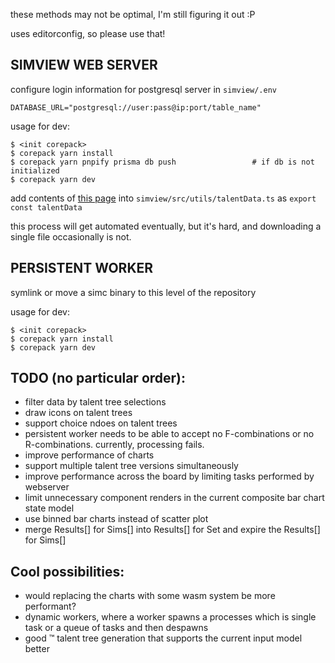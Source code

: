 these methods may not be optimal, I'm still figuring it out :P

uses editorconfig, so please use that!

## SIMVIEW WEB SERVER

configure login information for postgresql server in `simview/.env`
```
DATABASE_URL="postgresql://user:pass@ip:port/table_name"
```

usage for dev:
```
$ <init corepack>
$ corepack yarn install
$ corepack yarn pnpify prisma db push                 # if db is not initialized
$ corepack yarn dev
```

add contents of [this page](https://www.raidbots.com/static/data/live/talents.json) into `simview/src/utils/talentData.ts` as `export const talentData`

this process will get automated eventually, but it's hard, and downloading a
single file occasionally is not.


## PERSISTENT WORKER

symlink or move a simc binary to this level of the repository

usage for dev:
```
$ <init corepack>
$ corepack yarn install
$ corepack yarn dev
```


## TODO (no particular order):
* filter data by talent tree selections
* draw icons on talent trees
* support choice ndoes on talent trees
* persistent worker needs to be able to accept no F-combinations or no R-combinations. currently, processing fails.
* improve performance of charts
* support multiple talent tree versions simultaneously
* improve performance across the board by limiting tasks performed by webserver
* limit unnecessary component renders in the current composite bar chart state model
* use binned bar charts instead of scatter plot
* merge Results[] for Sims[] into Results[] for Set and expire the Results[] for Sims[]

## Cool possibilities:
* would replacing the charts with some wasm system be more performant?
* dynamic workers, where a worker spawns a processes which is single task or a queue of tasks and then despawns
* good :tm: talent tree generation that supports the current input model better
